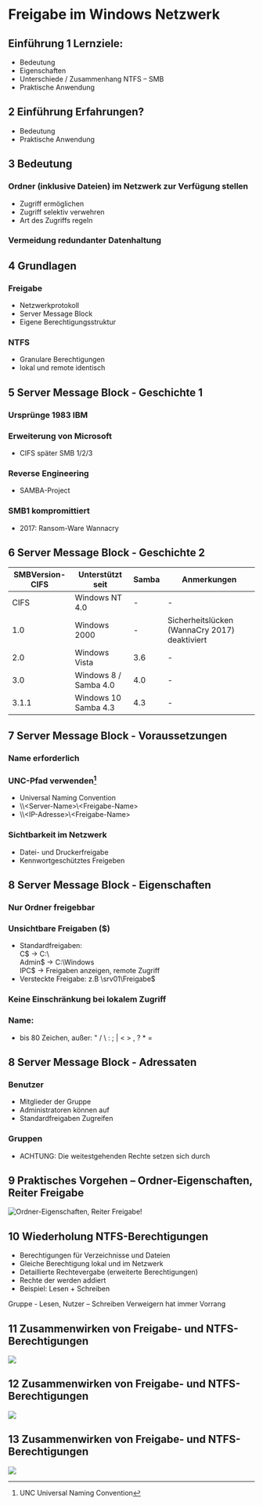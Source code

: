 <link rel="stylesheet" type="text/css" href="../../styles.css">

# Freigabe im Windows Netzwerk

## Einführung 1 Lernziele:

- Bedeutung
- Eigenschaften
- Unterschiede / Zusammenhang NTFS – SMB
- Praktische Anwendung

## 2 Einführung Erfahrungen?

- Bedeutung
- Praktische Anwendung

## 3 Bedeutung

### Ordner (inklusive Dateien) im Netzwerk zur Verfügung stellen

- Zugriff ermöglichen
- Zugriff selektiv verwehren
- Art des Zugriffs regeln

### Vermeidung redundanter Datenhaltung

## 4 Grundlagen

### Freigabe

- Netzwerkprotokoll
- Server Message Block
- Eigene Berechtigungsstruktur

### NTFS

- Granulare Berechtigungen
- lokal und remote identisch

## 5 Server Message Block - Geschichte 1

### Ursprünge 1983 IBM

### Erweiterung von Microsoft

- CIFS später SMB 1/2/3

### Reverse Engineering

- SAMBA-Project

### SMB1 kompromittiert

- 2017: Ransom-Ware Wannacry

## 6 Server Message Block - Geschichte 2

| SMBVersion-CIFS | Unterstützt seit      | Samba | Anmerkungen                                   |
| --------------- | --------------------- | ----- | --------------------------------------------- |
| CIFS            | Windows NT 4.0        | -     | -                                             |
| 1.0             | Windows 2000          | -     | Sicherheitslücken (WannaCry 2017) deaktiviert |
| 2.0             | Windows Vista         | 3.6   | -                                             |
| 3.0             | Windows 8 / Samba 4.0 | 4.0   | -                                             |
| 3.1.1           | Windows 10 Samba 4.3  | 4.3   | -                                             |

## 7 Server Message Block - Voraussetzungen

### Name erforderlich

### UNC-Pfad verwenden[^1]

- Universal Naming Convention
- &#92;&#92;&lt;Server-Name&gt;&#92;&lt;Freigabe-Name&gt;
- &#92;&#92;&lt;IP-Adresse&gt;&#92;&lt;Freigabe-Name&gt;
  [^1]: UNC Universal Naming Convention

### Sichtbarkeit im Netzwerk

- Datei- und Druckerfreigabe
- Kennwortgeschütztes Freigeben

## 8 Server Message Block - Eigenschaften

### Nur Ordner freigebbar

### Unsichtbare Freigaben ($)

- Standardfreigaben:  
  C$ -> C:&#92;  
  Admin$ -> C:&#92;Windows  
  IPC$ -> Freigaben anzeigen, remote Zugriff
- Versteckte Freigabe: z.B \\srv01\Freigabe$

### Keine Einschränkung bei lokalem Zugriff

### Name:

- bis 80 Zeichen, außer: " / \ : ; | < > , ? \* =

## 8 Server Message Block - Adressaten

### Benutzer

- Mitglieder der Gruppe
- Administratoren können auf
- Standardfreigaben Zugreifen

### Gruppen

- ACHTUNG:
  <f>Die weitestgehenden Rechte setzen sich durch</f>

## 9 Praktisches Vorgehen – Ordner-Eigenschaften, Reiter Freigabe

![Ordner-Eigenschaften, Reiter Freigabe!](img/img1.png "Ordner-Eigenschaften, Reiter Freigabe")

## 10 Wiederholung NTFS-Berechtigungen

- Berechtigungen für Verzeichnisse und Dateien
- Gleiche Berechtigung lokal und im Netzwerk
- Detaillierte Rechtevergabe (erweiterte Berechtigungen)
- Rechte der werden addiert
- Beispiel: Lesen + Schreiben

Gruppe - Lesen, Nutzer – Schreiben
<f>Verweigern hat immer Vorrang</f>

## 11 Zusammenwirken von Freigabe- und NTFS-Berechtigungen

![ ](img/img2.png " ")

## 12 Zusammenwirken von Freigabe- und NTFS-Berechtigungen

![ ](img/img3.png " ")

## 13 Zusammenwirken von Freigabe- und NTFS-Berechtigungen

![ ](img/img4.png " ")
